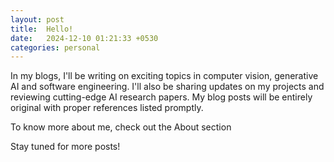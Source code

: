 ```yaml
---
layout: post
title:  Hello!
date:   2024-12-10 01:21:33 +0530
categories: personal
---
```


In my blogs, I'll be writing on exciting topics in computer vision, generative AI and software engineering. I'll also be sharing updates on my projects and reviewing cutting-edge AI research papers. My blog posts will be entirely original with proper references listed promptly.

To know more about me, check out the About section

Stay tuned for more posts!